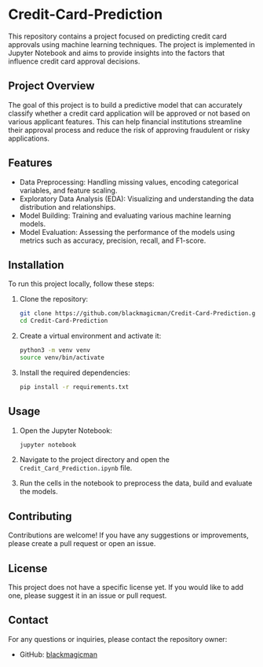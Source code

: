 # Credit-Card-Prediction

This repository contains a project focused on predicting credit card approvals using machine learning techniques. The project is implemented in Jupyter Notebook and aims to provide insights into the factors that influence credit card approval decisions.

## Project Overview

The goal of this project is to build a predictive model that can accurately classify whether a credit card application will be approved or not based on various applicant features. This can help financial institutions streamline their approval process and reduce the risk of approving fraudulent or risky applications.

## Features

- Data Preprocessing: Handling missing values, encoding categorical variables, and feature scaling.
- Exploratory Data Analysis (EDA): Visualizing and understanding the data distribution and relationships.
- Model Building: Training and evaluating various machine learning models.
- Model Evaluation: Assessing the performance of the models using metrics such as accuracy, precision, recall, and F1-score.       

## Installation

To run this project locally, follow these steps:

1. Clone the repository:

   ```bash
   git clone https://github.com/blackmagicman/Credit-Card-Prediction.git
   cd Credit-Card-Prediction
   ```

2. Create a virtual environment and activate it:

   ```bash
   python3 -m venv venv
   source venv/bin/activate
   ```

3. Install the required dependencies:

   ```bash
   pip install -r requirements.txt
   ```

## Usage

1. Open the Jupyter Notebook:

   ```bash
   jupyter notebook
   ```

2. Navigate to the project directory and open the `Credit_Card_Prediction.ipynb` file.

3. Run the cells in the notebook to preprocess the data, build and evaluate the models.

## Contributing

Contributions are welcome! If you have any suggestions or improvements, please create a pull request or open an issue.

## License

This project does not have a specific license yet. If you would like to add one, please suggest it in an issue or pull request.

## Contact

For any questions or inquiries, please contact the repository owner:

- GitHub: [blackmagicman](https://github.com/blackmagicman)
